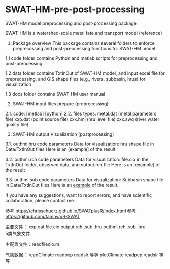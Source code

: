 # SWAT-HM-pre-post-processing
SWAT-HM model preprocessing and post-processing package

SWAT-HM is a watershed-scale metal fate and transport model (reference)

1. Package overview
This package contains several folders to enforce preprecossing and post-preocessing functions for SWAT-HM model

1.1 code folder contains Python and matlab scripts for preprocessing and post-preocessing

1.2 data folder contains TxtInOut of SWAT-HM model, and input excel file for preprecessing, and GIS shape files (e.g., rivers, subbasin, hrus) for visualization

1.3 docs folder contains SWAT-HM user manual

2. SWAT-HM input files prepare (preprocessing)

2.1. code: [metlab] [python]
2.2. files types: 
  metal.dat (metal parameters file)
  xxp.dat (point source file) 
  xxx.hml (hru level file)
  xxx.swq (river water quality file)

3. SWAT-HM output Visualization  (postprocessing)

3.1. outhml.hru
code
parameters
Data for visualization: hru shape file in Data/TxtInOut files 
Here is an [example] of the result

3.2. outhml.rch
code
parameters
Data for visualization: file.cio in the TxtInOut folder, observed data, and output.rch file
Here is an [example] of the result

3.3. outhml.sub
code
parameters
Data for visualization: Subbasin shape file in Data/TxtInOut files
Here is an [example](https://github.com/LyntonZhou/SWAT-HM-pre-post-processing/blob/main/code/python_pro/post/pic_output_line/1_line.png) of the result.

If you have any suggestions, want to report errors, and have scientific collaboration, please contact me.


参考 https://chrisschuerz.github.io/SWATplusR/index.html
参考 https://github.com/tamnva/R-SWAT

主要文件： 
xxp.dat
file.cio
output.rch .sub .hru
outhml.rch .sub .hru  
5类气象文件

主配置文件：readfilecio.m

气象数据：
readClimate
readpcp readslr 等等
plotClimate
readpcp readslr 等等
